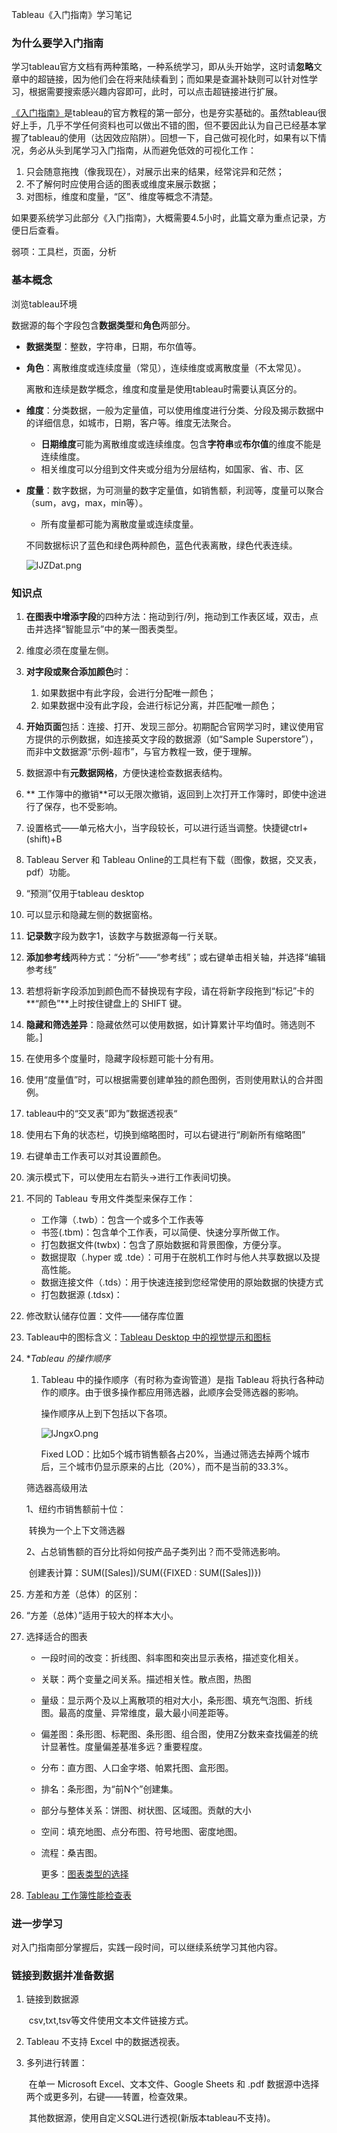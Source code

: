 Tableau《入门指南》学习笔记

### 为什么要学入门指南

学习tableau官方文档有两种策略，一种系统学习，即从头开始学，这时请**忽略**文章中的超链接，因为他们会在将来陆续看到；而如果是查漏补缺则可以针对性学习，根据需要搜索感兴趣内容即可，此时，可以点击超链接进行扩展。

[《入门指南》](https://help.tableau.com/current/pro/desktop/zh-cn/gettingstarted_overview.htm)是tableau的官方教程的第一部分，也是夯实基础的。虽然tableau很好上手，几乎不学任何资料也可以做出不错的图，但不要因此认为自己已经基本掌握了tableau的使用（达因效应陷阱）。回想一下，自己做可视化时，如果有以下情况，务必从头到尾学习入门指南，从而避免低效的可视化工作：

1. 只会随意拖拽（像我现在），对展示出来的结果，经常诧异和茫然；
2. 不了解何时应使用合适的图表或维度来展示数据；
3. 对图标，维度和度量，“区”、维度等概念不清楚。

如果要系统学习此部分《入门指南》，大概需要4.5小时，此篇文章为重点记录，方便日后查看。

弱项：工具栏，页面，分析

### 基本概念

浏览tableau环境

数据源的每个字段包含**数据类型**和**角色**两部分。

- **数据类型**：整数，字符串，日期，布尔值等。

- **角色**：离散维度或连续度量（常见），连续维度或离散度量（不太常见）。

  

  离散和连续是数学概念，维度和度量是使用tableau时需要认真区分的。

- **维度**：分类数据，一般为定量值，可以使用维度进行分类、分段及揭示数据中的详细信息，如城市，日期，客户等。维度无法聚合。

  - **日期维度**可能为离散维度或连续维度。包含**字符串**或**布尔值**的维度不能是连续维度。
  - 相关维度可以分组到文件夹或分组为分层结构，如国家、省、市、区

- **度量**：数字数据，为可测量的数字定量值，如销售额，利润等，度量可以聚合（sum，avg，max，min等）。

  - 所有度量都可能为离散度量或连续度量。

    

  不同数据标识了蓝色和绿色两种颜色，蓝色代表离散，绿色代表连续。

  ![lJZDat.png](https://s2.ax1x.com/2020/01/01/lJZDat.png)

  

### 知识点

1. **在图表中增添字段**的四种方法：拖动到行/列，拖动到工作表区域，双击，点击并选择“智能显示”中的某一图表类型。

2. 维度必须在度量左侧。

3. **对字段或聚合添加颜色**时：

   1. 如果数据中有此字段，会进行分配唯一颜色；
   2. 如果数据中没有此字段，会进行标记分离，并匹配唯一颜色；

4. **开始页面**包括：连接、打开、发现三部分。初期配合官网学习时，建议使用官方提供的示例数据，如连接英文字段的数据源（如“Sample Superstore”），而非中文数据源“示例-超市”，与官方教程一致，便于理解。

5. 数据源中有**元数据网格**，方便快速检查数据表结构。

6. ** 工作簿中的撤销**可以无限次撤销，返回到上次打开工作簿时，即使中途进行了保存，也不受影响。

7. 设置格式——单元格大小，当字段较长，可以进行适当调整。快捷键ctrl+(shift)+B

8. Tableau Server 和 Tableau Online的工具栏有下载（图像，数据，交叉表，pdf）功能。

9. “预测”仅用于tableau desktop

10. 可以显示和隐藏左侧的数据窗格。

11. **记录数**字段为数字1，该数字与数据源每一行关联。

12. **添加参考线**两种方式：“分析”——“参考线”；或右键单击相关轴，并选择“编辑参考线”

13. 若想将新字段添加到颜色而不替换现有字段，请在将新字段拖到“标记”卡的**“颜色”**上时按住键盘上的 SHIFT 键。

14. **隐藏和筛选差异**：隐藏依然可以使用数据，如计算累计平均值时。筛选则不能。]

15. 在使用多个度量时，隐藏字段标题可能十分有用。

16. 使用“度量值”时，可以根据需要创建单独的颜色图例，否则使用默认的合并图例。

17. tableau中的“交叉表”即为”数据透视表“

18. 使用右下角的状态栏，切换到缩略图时，可以右键进行“刷新所有缩略图”

19. 右键单击工作表可以对其设置颜色。

20. 演示模式下，可以使用左右箭头→进行工作表间切换。

21. 不同的 Tableau 专用文件类型来保存工作：

    - 工作簿（.twb）：包含一个或多个工作表等
    - 书签(.tbm)：包含单个工作表，可以简便、快速分享所做工作。
    - 打包数据文件(twbx)：包含了原始数据和背景图像，方便分享。
    - 数据提取（.hyper 或 .tde）：可用于在脱机工作时与他人共享数据以及提高性能。
    - 数据连接文件（.tds）：用于快速连接到您经常使用的原始数据的快捷方式
    - 打包数据源 (.tdsx)：

22. 修改默认储存位置：文件——储存库位置

23. Tableau中的图标含义：[Tableau Desktop 中的视觉提示和图标](https://help.tableau.com/current/pro/desktop/zh-cn/tips_visualcues.htm)

24. **Tableau 的操作顺序*

    1. Tableau 中的操作顺序（有时称为查询管道）是指 Tableau 将执行各种动作的顺序。由于很多操作都应用筛选器，此顺序会受筛选器的影响。

       操作顺序从上到下包括以下各项。

       ![lJngxO.png](https://s2.ax1x.com/2020/01/01/lJngxO.png)

       Fixed LOD：比如5个城市销售额各占20%，当通过筛选去掉两个城市后，三个城市仍显示原来的占比（20%），而不是当前的33.3%。

    筛选器高级用法

    1、纽约市销售额前十位：

    ​	转换为一个上下文筛选器

    2、占总销售额的百分比将如何按产品子类列出？而不受筛选影响。

    ​	创建表计算：SUM([Sales])/SUM({FIXED : SUM([Sales])})

25. 方差和方差（总体）的区别：

26. “方差（总体）”适用于较大的样本大小。

27. 选择适合的图表

    - 一段时间的改变：折线图、斜率图和突出显示表格，描述变化相关。

    - 关联：两个变量之间关系。描述相关性。散点图，热图

    - 量级：显示两个及以上离散项的相对大小，条形图、填充气泡图、折线图。最高的度量、异常维度，最大最小间差距等。

    - 偏差图：条形图、标靶图、条形图、组合图，使用Z分数来查找偏差的统计显著性。度量偏差基准多远？重要程度。

    - 分布：直方图、人口金字塔、帕累托图、盒形图。

    - 排名：条形图，为“前N个”创建集。

    - 部分与整体关系：饼图、树状图、区域图。贡献的大小

    - 空间：填充地图、点分布图、符号地图、密度地图。

    - 流程：桑吉图。

      更多：[图表类型的选择](https://help.tableau.com/current/pro/desktop/zh-cn/what_chart_example.htm)

28. [Tableau 工作簿性能检查表](https://help.tableau.com/current/pro/desktop/zh-cn/perf_checklist.htm#)

### 进一步学习

对入门指南部分掌握后，实践一段时间，可以继续系统学习其他内容。

### 链接到数据并准备数据

1. 链接到数据源

   ​	csv,txt,tsv等文件使用文本文件链接方式。

2. Tableau 不支持 Excel 中的数据透视表。

3. 多列进行转置：

   ​	在单一 Microsoft Excel、文本文件、Google Sheets 和 .pdf 数据源中选择两个或更多列，右键——转置，检查效果。

   ​	其他数据源，使用自定义SQL进行透视(新版本tableau不支持)。

   









